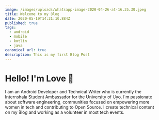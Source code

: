 ```yaml
---
image: /images/uploads/whatsapp-image-2020-04-26-at-16.35.30.jpeg
title: Welcome to my Blog
date: 2020-05-19T14:21:10.884Z
published: true
tags:
  - android
  - mobile
  - kotlin
  - java
canonical_url: true
description: This is my first Blog Post
---
```

<!--StartFragment-->

# Hello! I'm Love 👋

I am an Android Developer and Technical Writer who is currently the Internshala Student Ambassador for the University of Uyo. I'm passionate about software engineering, communities focused on empowering more women in tech and contributing to Open Source. I create technical content on my Blog and working as a volunteer in most tech events.



<!--EndFragment-->